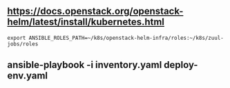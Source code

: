 ## https://docs.openstack.org/openstack-helm/latest/install/kubernetes.html
```export ANSIBLE_ROLES_PATH=~/k8s/openstack-helm-infra/roles:~/k8s/zuul-jobs/roles```
## ansible-playbook -i inventory.yaml deploy-env.yaml
